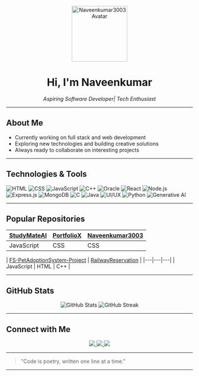 <!-- Profile Banner -->
<p align="center">
  <img src="https://avatars.githubusercontent.com/u/178363598?v=4" width="150" alt="Naveenkumar3003 Avatar"/>
</p>
<h1 align="center">Hi, I'm Naveenkumar </h1>
<p align="center"><i>Aspiring Software Developer| Tech Enthusiast</i></p>

---

##  About Me

-  Currently working on full stack and web development
-  Exploring new technologies and building creative solutions
-  Always ready to collaborate on interesting projects

---

##  Technologies & Tools

![HTML](https://img.shields.io/badge/-HTML5-e34c26?style=flat&logo=html5&logoColor=white)
![CSS](https://img.shields.io/badge/-CSS3-2965f1?style=flat&logo=css3&logoColor=white)
![JavaScript](https://img.shields.io/badge/-JavaScript-F7DF1E?style=flat&logo=javascript&logoColor=black)
![C++](https://img.shields.io/badge/-C++-00599C?style=flat&logo=cplusplus&logoColor=white)
![Oracle](https://img.shields.io/badge/-Oracle-F80000?style=flat&logo=oracle&logoColor=white)
![React](https://img.shields.io/badge/-React-61DAFB?style=flat&logo=react&logoColor=black)
![Node.js](https://img.shields.io/badge/-Node.js-339933?style=flat&logo=node.js&logoColor=white)
![Express.js](https://img.shields.io/badge/-Express.js-000000?style=flat&logo=express&logoColor=white)
![MongoDB](https://img.shields.io/badge/-MongoDB-47A248?style=flat&logo=mongodb&logoColor=white)
![C](https://img.shields.io/badge/-C-A8B9CC?style=flat&logo=c&logoColor=black)
![Java](https://img.shields.io/badge/-Java-007396?style=flat&logo=java&logoColor=white)
![UI/UX](https://img.shields.io/badge/-UI%2FUX-FF4088?style=flat&logo=figma&logoColor=white)
![Python](https://img.shields.io/badge/-Python-3776AB?style=flat&logo=python&logoColor=white)
![Generative AI](https://img.shields.io/badge/-Generative%20AI-8E44AD?style=flat&logo=openai&logoColor=white)

---

##  Popular Repositories

| [StudyMateAI](https://github.com/Naveenkumar3003/StudyMateAI) | [PortfolioX](https://github.com/Naveenkumar3003/PortfolioX) | [Naveenkumar3003](https://github.com/Naveenkumar3003/Naveenkumar3003) |
|---|---|---|
| JavaScript | CSS | CSS |

| [FS-PetAdoptionSystem-Project](https://github.com/Naveenkumar3003/FS-PetAdoptionSystem-Project) | [RailwayReservation](https://github.com/Naveenkumar3003/RailwayReservation) |
|---|---|---|
| JavaScript | HTML | C++ |

---

## GitHub Stats

<p align="center">
  <img src="https://github-readme-stats.vercel.app/api?username=Naveenkumar3003&show_icons=true&theme=tokyonight" alt="GitHub Stats" />
  <img src="https://github-readme-streak-stats.herokuapp.com?user=Naveenkumar3003&theme=tokyonight" alt="GitHub Streak" />
</p>

---

## Connect with Me

<p align="center">
  <a href="mailto:naveennkumar0313@gmail.com">
    <img src="https://img.shields.io/badge/Gmail-D14836?style=for-the-badge&logo=gmail&logoColor=white"/>
  </a>
  <a href="https://linkedin.com/in/naveen-kumar-15b7b7343/">
    <img src="https://img.shields.io/badge/LinkedIn-blue?style=for-the-badge&logo=linkedin"/>
  </a>
  <a href="https://instagram.com/_blaze_36">
    <img src="https://img.shields.io/badge/Instagram-E4405F?style=for-the-badge&logo=instagram&logoColor=white"/>
  </a>
</p>

---

> "Code is poetry, written one line at a time."

---

